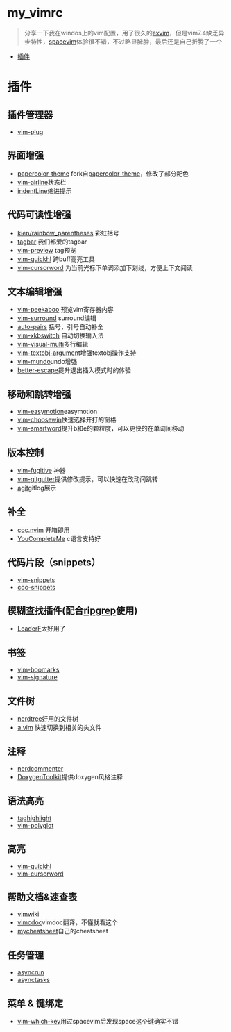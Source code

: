 # my_vimrc
> 分享一下我在windos上的vim配置，用了很久的[exvim](https://github.com/exvim/main)，但是vim7.4缺乏异步特性，[spacevim](https://github.com/SpaceVim/SpaceVim)体验很不错，不过略显臃肿，最后还是自己折腾了一个
<!-- vim-markdown-toc GFM -->
- [插件](#插件)

<!-- vim-markdown-toc -->

# 插件

##  插件管理器
* [vim-plug](https://github.com/junegunn/vim-plug)

## 界面增强
* [papercolor-theme](https://github.com/blinkjum/papercolor-theme) fork自[papercolor-theme](https://github.com/NLKNguyen/papercolor-theme)，修改了部分配色
* [vim-airline](https://github.com/vim-airline/vim-airline)状态栏
* [indentLine](https://github.com/Yggdroot/indentLine)缩进提示

## 代码可读性增强
* [kien/rainbow_parentheses](https://github.com/kien/rainbow_parentheses) 彩虹括号
* [tagbar](https://github.com/majutsushi/tagbar) 我们都爱的tagbar
* [vim-preview](https://github.com/skywind3000/vim-preview) tag预览
* [vim-quickhl](https://github.com/t9md/vim-quickhl) 跨buff高亮工具
* [vim-cursorword](https://github.com/itchyny/vim-cursorword) 为当前光标下单词添加下划线，方便上下文阅读

## 文本编辑增强
* [vim-peekaboo](https://github.com/junegunn/vim-peekaboo) 预览vim寄存器内容
* [vim-surround](https://github.com/tpope/vim-surround) surround编辑
* [auto-pairs](https://github.com/jiangmiao/auto-pairs) 括号，引号自动补全
* [vim-xkbswitch](https://github.com/lyokha/vim-xkbswitch) 自动切换输入法
* [vim-visual-multi](https://github.com/mg979/vim-visual-multi)多行编辑
* [vim-textobj-argument](https://github.com/gaving/vim-textobj-argument)增强textobj操作支持
* [vim-mundo](https://github.com/simnalamburt/vim-mundo)undo增强
* [better-escape](https://github.com/jdhao/better-escape.vim)提升退出插入模式时的体验

## 移动和跳转增强
* [vim-easymotion](https://github.com/easymotion/vim-easymotion)easymotion
* [vim-choosewin](https://github.com/t9md/vim-choosewin)快速选择开打的窗格
* [vim-smartword](https://github.com/kana/vim-smartword)提升b和e的颗粒度，可以更快的在单词间移动

## 版本控制
* [vim-fugitive](https://github.com/tpope/vim-fugitive) 神器
* [vim-gitgutter](https://github.com/airblade/vim-gitgutter)提供修改提示，可以快速在改动间跳转
* [agit](https://github.com/cohama/agit.vim)gitlog展示

## 补全
* [coc.nvim](https://github.com/neoclide/coc.nvim) 开箱即用
* [YouCompleteMe](https://github.com/ycm-core/YouCompleteMe) c语言支持好

## 代码片段（snippets）
* [vim-snippets](https://github.com/honza/vim-snippets)
* [coc-snippets](https://github.com/neoclide/coc-snippets)

## 模糊查找插件(配合[ripgrep](https://github.com/BurntSushi/ripgrep)使用)
* [LeaderF](https://github.com/Yggdroot/LeaderF)太好用了

## 书签
* [vim-boomarks](https://github.com/MattesGroeger/vim-bookmarks)
* [vim-signature](https://github.com/kshenoy/vim-signature)

## 文件树
* [nerdtree](https://github.com/scrooloose/nerdtree)好用的文件树
* [a.vim](https://github.com/vim-scripts/a.vim) 快速切换到相关的头文件

## 注释
* [nerdcommenter](https://github.com/scrooloose/nerdcommenter)
* [DoxygenToolkit](https://github.com/vim-scripts/DoxygenToolkit.vim)提供doxygen风格注释

## 语法高亮
* [taghighlight](https://github.com/abudden/taghighlight-automirror)
* [vim-polyglot](https://github.com/sheerun/vim-polyglot)

## 高亮
* [vim-quickhl](https://github.com/t9md/vim-quickhl)
* [vim-cursorword](https://github.com/itchyny/vim-cursorword)

## 帮助文档&速查表
* [vimwiki](https://github.com/vimwiki/vimwiki)
* [vimcdoc](https://github.com/yianwillis/vimcdoc)vimdoc翻译，不懂就看这个
* [mycheatsheet](https://github.com/blinkjum/mycheatsheet)自己的cheatsheet

## 任务管理
* [asyncrun](https://github.com/skywind3000/asyncrun.vim)
* [asynctasks](https://github.com/skywind3000/asynctasks.vim)

## 菜单 & 键绑定
* [vim-which-key](https://github.com/liuchengxu/vim-which-key)用过spacevim后发现space这个键确实不错
